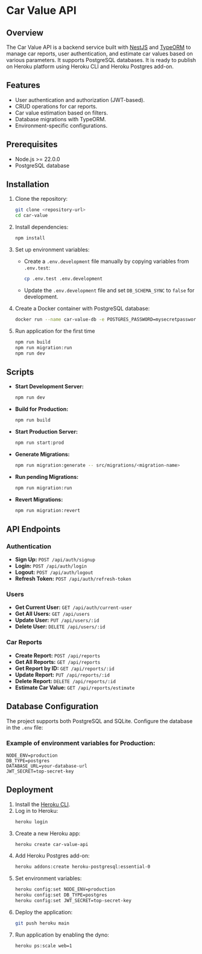 # Car Value API

## Overview
The Car Value API is a backend service built with [NestJS](https://nestjs.com/) and [TypeORM](https://typeorm.io/) to manage car reports, user authentication, and estimate car values based on various parameters. It supports PostgreSQL databases. It is ready to publish on Heroku platform using Heroku CLI and Heroku Postgres add-on.

## Features
- User authentication and authorization (JWT-based).
- CRUD operations for car reports.
- Car value estimation based on filters.
- Database migrations with TypeORM.
- Environment-specific configurations.

## Prerequisites
- Node.js >= 22.0.0
- PostgreSQL database

## Installation
1. Clone the repository:
   ```bash
   git clone <repository-url>
   cd car-value
   ```

2. Install dependencies:
   ```bash
   npm install
   ```

3. Set up environment variables:
   - Create a `.env.development` file manually by copying variables from `.env.test`:
     ```bash
     cp .env.test .env.development
     ```
   - Update the `.env.development` file and set `DB_SCHEMA_SYNC` to `false` for development.

4. Create a Docker container with PostgreSQL database:
   ```bash
   docker run --name car-value-db -e POSTGRES_PASSWORD=mysecretpassword -p 5432:5432 -d postgres
   ```

5. Run application for the first time
   ```bash
   npm run build
   npm run migration:run
   npm run dev
   ```

## Scripts
- **Start Development Server:**
  ```bash
  npm run dev
  ```
- **Build for Production:**
  ```bash
  npm run build
  ```
- **Start Production Server:**
  ```bash
  npm run start:prod
  ```
- **Generate Migrations:**
  ```bash
  npm run migration:generate -- src/migrations/<migration-name>
  ```
- **Run pending Migrations:**
  ```bash
  npm run migration:run
  ```
- **Revert Migrations:**
  ```bash
  npm run migration:revert
  ```

## API Endpoints
### Authentication
- **Sign Up:** `POST /api/auth/signup`
- **Login:** `POST /api/auth/login`
- **Logout:** `POST /api/auth/logout`
- **Refresh Token:** `POST /api/auth/refresh-token`

### Users
- **Get Current User:** `GET /api/auth/current-user`
- **Get All Users:** `GET /api/users`
- **Update User:** `PUT /api/users/:id`
- **Delete User:** `DELETE /api/users/:id`

### Car Reports
- **Create Report:** `POST /api/reports`
- **Get All Reports:** `GET /api/reports`
- **Get Report by ID:** `GET /api/reports/:id`
- **Update Report:** `PUT /api/reports/:id`
- **Delete Report:** `DELETE /api/reports/:id`
- **Estimate Car Value:** `GET /api/reports/estimate`

## Database Configuration
The project supports both PostgreSQL and SQLite. Configure the database in the `.env` file:

### Example of environment variables for Production:
```env
NODE_ENV=production
DB_TYPE=postgres
DATABASE_URL=your-database-url
JWT_SECRET=top-secret-key
```

## Deployment
1. Install the [Heroku CLI](https://devcenter.heroku.com/articles/heroku-cli).
2. Log in to Heroku:
   ```bash
   heroku login
   ```
3. Create a new Heroku app:
   ```bash
   heroku create car-value-api
   ```
4. Add Heroku Postgres add-on:
   ```bash
   heroku addons:create heroku-postgresql:essential-0
   ```
5. Set environment variables:
   ```bash
   heroku config:set NODE_ENV=production
   heroku config:set DB_TYPE=postgres
   heroku config:set JWT_SECRET=top-secret-key
   ```
6. Deploy the application:
   ```bash
   git push heroku main
   ```
7. Run application by enabling the dyno:
   ```bash
   heroku ps:scale web=1
   ```